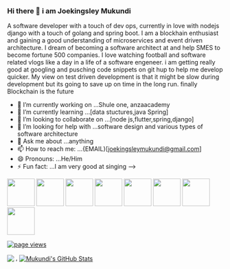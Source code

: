### Hi there 👋 i am Joekingsley Mukundi

 A software developer with a touch of dev ops, currently in love with nodejs django  with a touch of golang and spring boot. I am a blockhain enthusiast and gaining a good understanding of microservices and event driven architecture. I dream of becoming a software architect at and help SMES to become fortune 500 companies. I love watching football and software related vlogs  like a day in a life of a software engeneer. i am getting really good at googling and pusching code snippets  on git hup to help me develop quicker. My view on test driven development is that it might be slow  during development but its going to save up on time in the long run. finally Blockchain is the future 


- 🔭 I’m currently working on ...Shule one, anzaacademy 
- 🌱 I’m currently learning ...[data stuctures,java Spring]
- 👯 I’m looking to collaborate on ...[node js,flutter,spring,django]
- 🤔 I’m looking for help with ...software design and various types of software architecture
- 💬 Ask me about ...anything
- 📫 How to reach me: ...{EMAIL}[joekingsleymukundi@gmail.com]
- 😄 Pronouns: ...He/Him
- ⚡ Fun fact: ...I am very good at singing
-->

<img height="64px" src="https://cdn.svgporn.com/logos/spring.svg"> <img height="64px" src="https://cdn.svgporn.com/logos/javascript.svg"> 
<img height="64px" src="https://cdn.svgporn.com/logos/nodejs.svg">
<img height="64px" src="https://cdn.svgporn.com/logos/flutter.svg">
<img height="64px" src="https://cdn.svgporn.com/logos/graphql.svg">
<img height="64px" src="https://cdn.svgporn.com/logos/go.svg">
<img height="64px" src="https://cdn.svgporn.com/logos/django.svg">
<img height="64px" src="https://cdn.svgporn.com/logos/php.svg">

<p align="left">
  <a href="https://github.com/joekingsleyMukundi/joekingsleyMukundi">
    <img src="https://visitor-badge.laobi.icu/badge?page_id=joekingsleyMukundi.joekingsleyMukundi" alt="page views" />
  </a>

<img align="center" src="https://github-readme-stats.vercel.app/api/top-langs/?username=joekingsleyMukundi&hide=html,css,ejs,kotlin,shell,hack,powershell" /> , <a href="https://github.com/joekingsleyMukundi/joekingsleyMukundi">
  <img align="center" src="https://github-readme-stats.vercel.app/api?username=joekingsleyMukundi&show_icons=true&line_height=27&count_private=true&title_color=ffffff&text_color=c9cacc&icon_color=2bbc8a&bg_color=1d1f21" alt="Mukundi's GitHub Stats" />
</a>

